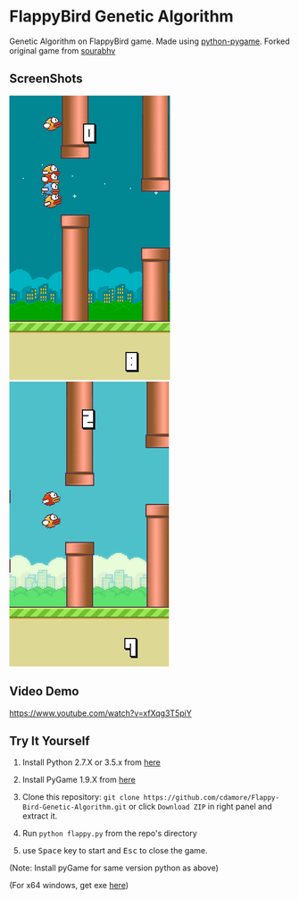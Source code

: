 FlappyBird Genetic Algorithm
===============

Genetic Algorithm on FlappyBird game. Made using [python-pygame][1]. Forked original game from [sourabhv][2]

ScreenShots
----------

![Flappy Bird](flappy5.png)
![Flappy Bird](flappy4.png)

[1]: http://www.pygame.org
[2]: https://github.com/sourabhv

Video Demo
----------
https://www.youtube.com/watch?v=xfXqg3T5piY

Try It Yourself
------

1. Install Python 2.7.X or 3.5.x from [here](https://www.python.org/download/releases/)

2. Install PyGame 1.9.X from [here](http://www.pygame.org/download.shtml)

3. Clone this repository: `git clone https://github.com/cdamore/Flappy-Bird-Genetic-Algorithm.git` or click `Download ZIP` in right panel and extract it.

4. Run `python flappy.py` from the repo's directory

5. use <kbd>Space</kbd> key to start and <kbd>Esc</kbd> to close the game.

  (Note: Install pyGame for same version python as above)

  (For x64 windows, get exe [here](http://www.lfd.uci.edu/~gohlke/pythonlibs/#pygame))

